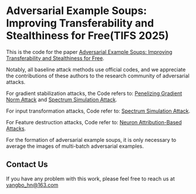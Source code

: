 # Adversarial Example Soups: Improving Transferability and Stealthiness for Free(TIFS 2025)

This is the code for the paper [Adversarial Example Soups: Improving Transferability and Stealthiness for Free](https://ieeexplore.ieee.org/document/10858076).

Notably, all baseline attack methods use official codes, and we appreciate the contributions of these authors to the research community of adversarial attacks.

For gradient stabilization attacks, the Code refers to: [Penelizing Gradient Norm Attack](https://github.com/Trustworthy-AI-Group/PGN) and [Spectrum Simulation Attack](https://github.com/yuyang-long/SSA).

For input transformation attacks, Code refer to: [Spectrum Simulation Attack](https://github.com/yuyang-long/SSA).

For Feature destruction attacks, Code refer to: [Neuron Attribution-Based Attacks](https://github.com/jpzhang1810/NAA).

For the formation of adversarial example soups, it is only necessary to average the images of multi-batch adversarial examples.

## Contact Us
If you have any problem with this work, please feel free to reach us at yangbo_hn@163.com

